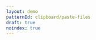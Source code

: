 ```yaml
---
layout: demo
patternId: clipboard/paste-files
draft: true
noindex: true
---
```


<!--
  Because this pattern has `layout: demo`, all body content here is ignored, and is instead
  autogenerated by reading "body.html" and including all other assets.
-->

